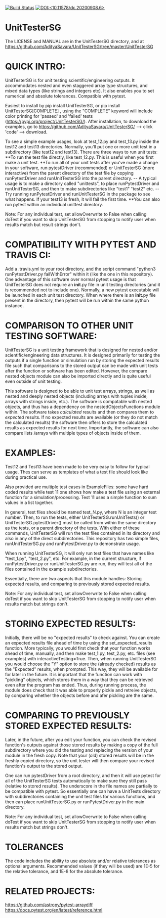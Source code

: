 [![Build Status](https://app.travis-ci.com/AdityaSavara/UnitTesterSG.svg?branch=master)](https://app.travis-ci.com/AdityaSavara/UnitTesterSG) [![DOI:<10.11578/dc.20200908.6>](http://img.shields.io/badge/DOI-10.11578/dc.20200908.6-green.svg)](<https://doi.org/10.11578/dc.20200908.6>) 

# UnitTesterSG

The LICENSE and MANUAL are in the UnitTesterSG directory, and at https://github.com/AdityaSavara/UnitTesterSG/tree/master/UnitTesterSG 

# QUICK INTRO:

UnitTesterSG is for unit testing scientific/engineering outputs. It accommodates nested and even staggered array type structures, and mixed data types (like strings and integers etc). It also enables you to set numerical and absolute tolerances. Compatible with pytest.

Easiest to install by pip install UnitTesterSG, or pip install UnitTesterSG[COMPLETE]   , using the "COMPLETE" keyword will include color printing for 'passed' and 'failed' tests (https://pypi.org/project/UnitTesterSG/). After installation, to download the examples, go to https://github.com/AdityaSavara/UnitTesterSG/  --> click 'code' --> download.

To see a simple example usages, look at test_12.py and test_13.py inside the test12 and test13 directories. Normally, you'll put one or more unit test in a subdirectory (like test12 and test13).
There are three ways to run unit tests:
 **To run the test file directly, like test_12.py. This is useful when you first make a unit test.
 **To run all of your unit tests after you've made a change in your software, run pytestDriver (recommended) or UnitTesterSG (more interactive) from the parent directory of the test file by copying runPytestDriver and runUnitTesterSG into the parent directory.
    -- A typical usage is to make a directory called "unittests", to place runPytestDriver and runUnitTesterSG, and then to make subdirectories like "test1" "test2" etc.
    -- Try running runPytestDriver and runUnitTesterSG in the package to see what happens. If your test13 is fresh, it will fail the first time.
 **You can also run pytest within an individual unittest directory.

Note: For any individual test, set allowOverwrite to False when calling doTest if you want to skip UnitTesterSG from stopping to notify user when results match but result strings don't. 

# COMPATIBILITY WITH PYTEST AND TRAVIS CI:
Add a .travis.yml to your root directory, and the script command "python3 runPytestDriver.py failWithError" within it (like the one in this repository).
One advantage of this software over normal pytest usage is that UnitTesterSG does not require an __init__.py file in unit testing directories (and it is recommended not to include one).
Normally, a new pytest executable will be launched in each unit test directory.  When where there is an __init__.py file present in the directory, then pytest will be run within the same python instance.

# COMPARISON TO OTHER UNIT TESTING SOFTWARE:
UnitTesterSG is a unit testing framework that is designed for nested and/or scientific/engineering data structures. It is designed primarily for testing the outputs if a single function or simulation run by storing the expected results file such that comparisons to the stored output can be made with unit tests after the function or software has been edited. However, the compare nested objects module can also be imported directly and is quite useful even outside of unit testing.

This software is designed to be able to unit test arrays, strings, as well as nested and deeply nested objects (including arrays with tuples inside, arrays with strings inside, etc.). The software is compatable with nested objects, and thus has a dependency on the nestedObjectsFunctions module within. The software takes *calculated* results and then compares them to *expected* results. If no expected results are available (or they do not match the calculated results) the software then offers to store the calculated results as expected results for next time. Importantly, the software can also compare lists /arrays with multiple types of objects inside of them.

# EXAMPLES:
Test12 and Test13 have been made to be very easy to follow for typical usage. Thes can serve as templates of what a test file should look like during practical use.

Also provided are multiple test cases in ExampleFiles: some have hard coded results while test 11 one shows how make a test file using an external function for a simulation/processing.  Test 11 uses a simple function to sum values in a list together.

In general, test files should be named test_N.py, where N is an integer test number. Then, to run the tests, either UnitTesterSG.runUnitTests() or UnitTesterSG.pytestDriver() must be called from within the same directory as the tests, or a parent directory of the tests. With either of these commands, UnitTesterSG will run the test files contained in its directory and also in any of the direct subdirectories. This repository has two simple files, runUnitTesterSG.py and runPytestDriver.py to demonstrate usage.

When running UnitTesterSG, it will only run test files that have names like "test_1.py", "test_2.py", etc. For example, in the current structure, if runPytestDriver.py or runUnitTesterSG.py are run, they will test all of the files contained in the example subdirectories.

Essentially, there are two aspects that this module handles: Storing expected results, and comparing to previously stored expected results.

Note: For any individual test, set allowOverwrite to False when calling doTest if you want to skip UnitTesterSG from stopping to notify user when results match but strings don't. 


# STORING EXPECTED RESULTS:
Initially, there will be no "expected results" to check against. You can create an expected results file ahead of time by using the set_expected_results function.  More typically, you would first check that your function works ahead of time, manually, and then make test_1.py, test_2.py, etc. files (see examples) with interactiveTesting=True.  Then, when running UnitTesterSG you would choose the "Y" option to store the (already checked) results as the "Expected" results, when prompted. This way, they will be available for for later in the future. It is important that the function can work with "pickling" objects, which stores them in a way that they can be retrieved even after the program has ended. Thus, during running process, the module does check that it was able to properly pickle and retreive objects, by comparing whether the objects before and afer pickling are the same.


# COMPARING TO PREVIOUSLY STORED EXPECTED RESULTS:
Later, in the future, after you edit your function, you can check the revised function's outputs against those stored results by making a copy of the full subdirectory where you did the testing and replacing the version of your module in the fresh copy. Note that your (old) stored results will be in the freshly copied directory, so the unit tester will then compare your revised function's output to the stored output.

One can run pytestDriver from a root directory, and then it will use pytest for all of the UnitTesterSG tests automatically to make sure they still pass (relative to stored results).  The underscore in the file names are partially to be compatible with pytest.  So essentially one can have a UnitTests directory with subdirectories containing the unit test files for various functions, and then can place runUnitTesterSG.py or runPytestDriver.py in the main directory.

Note: For any individual test, set allowOverwrite to False when calling doTest if you want to skip UnitTesterSG from stopping to notify user when results match but strings don't. 


# TOLERANCES
The code includes the ability to use absolute and/or relative tolerances as optional arguments.  Recommended values (if they will be used) are 1E-5 for the relative tolerance, and 1E-8 for the absolute tolerance.

# RELATED PROJECTS:
https://github.com/astropy/pytest-arraydiff
https://docs.pytest.org/en/latest/reference.html
